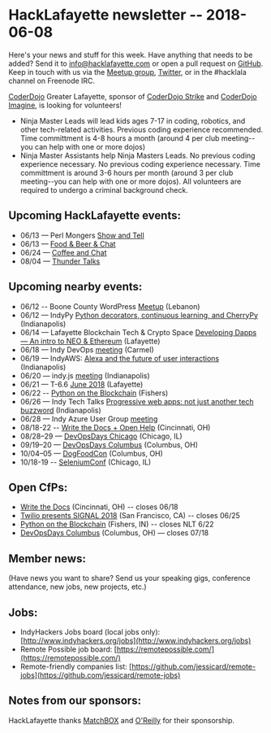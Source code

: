 # HackLafayette newsletter -- 2018-06-08

Here's your news and stuff for this week. Have anything that needs to be added? Send it to info@hacklafayette.com or open a pull request on [GitHub](https://github.com/hacklafayette/newsletter). Keep in touch with us via the [Meetup group](https://www.meetup.com/hacklafayette/), [Twitter](https://twitter.com/hacklafayette), or in the #hacklala channel on Freenode IRC.

[CoderDojo](http://www.greaterlafayettecommerce.com/greater-lafayette-coder-dojo) Greater Lafayette, sponsor of [CoderDojo Strike](http://www.signupgenius.com/go/5080945aea62ea5f49-coderdojo) and [CoderDojo Imagine](http://www.signupgenius.com/go/5080945aea62ea5f49-coderdojo1), is looking for volunteers!
* Ninja Master Leads will lead kids ages 7-17 in coding, robotics, and other tech-related activities.  Previous coding experience recommended.  Time committment is 4-8 hours a month (around 4 per club meeting--you can help with one or more dojos)
* Ninja Master Assistants help Ninja Masters Leads.  No previous coding experience necessary. 
No previous coding experience necessary.  Time committment is around 3-6 hours per month (around 3 per club meeting--you can help with one or more dojos). All volunteers are required to undergo a criminal background check.

## Upcoming HackLafayette events:
* 06/13 — Perl Mongers [Show and Tell](https://www.meetup.com/hacklafayette/events/250943889/)
* 06/13 — [Food & Beer & Chat](https://www.meetup.com/hacklafayette/events/250943890/)
* 06/24 — [Coffee and Chat](https://www.meetup.com/hacklafayette/events/pcmxklyxjbgc/)
* 08/04 — [Thunder Talks](https://www.meetup.com/hacklafayette/events/250786771/)


## Upcoming nearby events:
* 06/12 -- Boone County WordPress [Meetup](https://www.meetup.com/Boone-County-WordPress-Meetup/events/249830260/) (Lebanon)
* 06/12 — IndyPy [Python decorators, continuous learning, and CherryPy](https://www.meetup.com/indypy/events/247814395/) (Indianapolis)
* 06/14 — Lafayette Blockchain Tech & Crypto Space [Developing Dapps — An intro to NEO & Ethereum](https://www.meetup.com/Blockchain-Tech-Crypto-Space/events/251423222/) (Lafayette)
* 06/18 — Indy DevOps [meeting](https://www.meetup.com/IndyDevOps/events/247735152/) (Carmel)
* 06/19 — IndyAWS: [Alexa and the future of user interactions](https://www.meetup.com/IndyAWS/events/248101814/) (Indianapolis)
* 06/20 — indy.js [meeting](https://www.meetup.com/indyjs/events/250596151/) (Indianapolis)
* 06/21 — T-6.6 [June 2018](https://www.meetup.com/tminus/events/247753821/) (Lafayette)
* 06/22 -- [Python on the Blockchain](https://www.eventbrite.com/e/pythology-one-day-conference-blockchain-tickets-42537283159) (Fishers)
* 06/26 — Indy Tech Talks [Progressive web apps: not just another tech buzzword](https://www.meetup.com/indy-tech-talks/events/251023338/) (Indianapolis)
* 06/28 — Indy Azure User Group [meeting](https://www.meetup.com/Indy-Azure-User-Group/events/251103288/)
* 08/18-22 -- [Write the Docs + Open Help](http://www.writethedocs.org/conf/cincinnati/2018/) (Cincinnati, OH)
* 08/28–29 — [DevOpsDays Chicago](https://www.devopsdays.org/events/2018-chicago) (Chicago, IL)
* 09/19–20 — [DevOpsDays Columbus](https://www.devopsdays.org/events/2018-columbus) (Columbus, OH)
* 10/04–05 — [DogFoodCon](http://www.dogfoodcon.com/) (Columbus, OH)
* 10/18-19 -- [SeleniumConf](https://www.seleniumconf.us/) (Chicago, IL)

## Open CfPs:

* [Write the Docs](http://www.writethedocs.org/conf/cincinnati/2018/cfp/) (Cincinnati, OH) -- closes 06/18
* [Twilio presents SIGNAL 2018](https://www.papercall.io/twilio-signal) (San Francisco, CA) -- closes 06/25
* [Python on the Blockchain](https://docs.google.com/forms/d/e/1FAIpQLScAt3TXMpNbhbvfLX166_7a06KpD7zUrKlQDnCU5IVjCWJ9iA/viewform) (Fishers, IN) -- closes NLT 6/22
* [DevOpsDays Columbus](https://www.papercall.io/devopsdayscolumbus2018) (Columbus, OH) — closes 07/18

## Member news:
(Have news you want to share? Send us your speaking gigs, conference attendance, new jobs, new projects, etc.)

## Jobs:
* IndyHackers Jobs board (local jobs only): [http://www.indyhackers.org/jobs](http://www.indyhackers.org/jobs)
* Remote Possible job board: [https://remotepossible.com/](https://remotepossible.com/)
* Remote-friendly companies list: [https://github.com/jessicard/remote-jobs](https://github.com/jessicard/remote-jobs)

## Notes from our sponsors:

HackLafayette thanks [MatchBOX](http://matchboxstudio.org/) and [O'Reilly](http://www.oreilly.com/) for their sponsorship.
